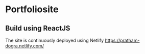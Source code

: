 # Portfoliosite
## Build using ReactJS
The site is continuously deployed using Netlify
https://pratham-dogra.netlify.com/
